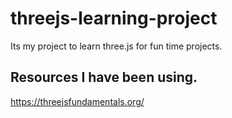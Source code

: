# threejs-learning-project

Its my project to learn three.js for fun time projects. 

## Resources I have been using. 
https://threejsfundamentals.org/
